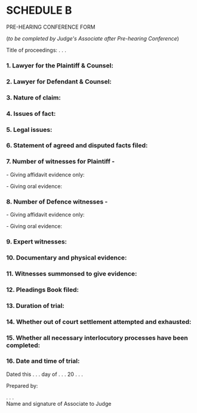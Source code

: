 # SCHEDULE **B**

PRE-HEARING CONFERENCE FORM

(*to be completed by Judge's Associate after Pre-hearing Conference*)

Title of proceedings: . . .

### 1\. Lawyer for the Plaintiff & Counsel:

### 2\. Lawyer for Defendant & Counsel:

### 3\. Nature of claim:

### 4\. Issues of fact:

### 5\. Legal issues:

### 6\. Statement of agreed and disputed facts filed:

### 7\. Number of witnesses for Plaintiff -

\- Giving affidavit evidence only:

\- Giving oral evidence:

### 8\. Number of Defence witnesses -

\- Giving affidavit evidence only:

\- Giving oral evidence:

### 9\. Expert witnesses:

### 10\. Documentary and physical evidence:

### 11\. Witnesses summonsed to give evidence:

### 12\. Pleadings Book filed:

### 13\. Duration of trial:

### 14\. Whether out of court settlement attempted and exhausted:

### 15\. Whether all necessary interlocutory processes have been completed:

### 16\. Date and time of trial:

Dated this . . . day of . . . 20 . . .

Prepared by:

. . .\
Name and signature of Associate to Judge